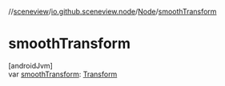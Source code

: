 //[sceneview](../../../index.md)/[io.github.sceneview.node](../index.md)/[Node](index.md)/[smoothTransform](smooth-transform.md)

# smoothTransform

[androidJvm]\
var [smoothTransform](smooth-transform.md): [Transform](../../io.github.sceneview.math/index.md#1875660684%2FClasslikes%2F-1571379623)
